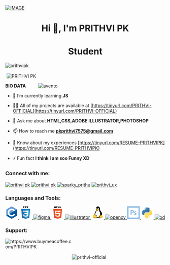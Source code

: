 [![IMAGE](	https://i.ibb.co/Kxd7gL7/cover-3.png)](https://prithvi-official.github.io/PRITHVI-OFFICIAL/)
<h1 align="center">Hi 👋, I'm PRITHVI PK</h1>
<h1 align="center">Student</h1>
<p align="left"> <img src="https://komarev.com/ghpvc/?username=PRITHVI-OFFICIAL&label=Profile%20views&color=129e00&style=plastic" alt="prithvipk" /> </p>
<p>&nbsp;<img align="center" src="https://github-readme-stats.vercel.app/api?username=PRITHVI-OFFICIAL&show_icons=true&locale=en" alt="PRITHVI PK" /></p>
<img align="right" alt="avento" width="400" src="https://cdn.dribbble.com/users/1292677/screenshots/6139167/avento.gif">

 **BIO DATA**

- 🌱 I’m currently learning **JS**


- 👨‍💻 All of my projects are available at [https://tinyurl.com/PRITHVI-OFFICIAL](https://tinyurl.com/PRITHVI-OFFICIAL)


- 💬 Ask me about **HTML,CSS,ADOBE ILLUSTRATOR,PHOTOSHOP**


- 📫 How to reach me **pkprithvi7575@gmail.com**


- 📄 Know about my experiences [https://tinyurl.com/RESUME-PRITHVIPK](https://tinyurl.com/RESUME-PRITHVIPK)


- ⚡ Fun fact **I think I am soo Funny XD**





<h3 align="left">Connect with me:</h3>
<p align="left">
<a href="https://linkedin.com/in/PRITHVI-PK" target="blank"><img align="center" src="https://raw.githubusercontent.com/rahuldkjain/github-profile-readme-generator/master/src/images/icons/Social/linked-in-alt.svg" alt="prithvi pk" height="30" width="40" /></a>
<a href="https://www.facebook.com/prithupkzz.prithupkzz/" target="blank"><img align="center" src="https://raw.githubusercontent.com/rahuldkjain/github-profile-readme-generator/master/src/images/icons/Social/facebook.svg" alt="prithvi pk" height="30" width="40" /></a>
<a href="https://www.instagram.com/sparky_prithu/" target="blank"><img align="center" src="https://raw.githubusercontent.com/rahuldkjain/github-profile-readme-generator/master/src/images/icons/Social/instagram.svg" alt="sparky_prithu" height="30" width="40" /></a>
<a href="https://dribbble.com/prithvi_ux" target="blank"><img align="center" src="https://raw.githubusercontent.com/rahuldkjain/github-profile-readme-generator/master/src/images/icons/Social/dribbble.svg" alt="prithvi_ux" height="30" width="40" /></a>
</p>





<h3 align="left">Languages and Tools:</h3>
<p align="left"> <a href="https://www.cprogramming.com/" target="_blank"> <img src="https://raw.githubusercontent.com/devicons/devicon/master/icons/c/c-original.svg" alt="c" width="40" height="40"/> </a> <a href="https://www.w3schools.com/css/" target="_blank"> <img src="https://raw.githubusercontent.com/devicons/devicon/master/icons/css3/css3-original-wordmark.svg" alt="css3" width="40" height="40"/> </a> <a href="https://www.figma.com/" target="_blank"> <img src="https://www.vectorlogo.zone/logos/figma/figma-icon.svg" alt="figma" width="40" height="40"/> </a> <a href="https://www.w3.org/html/" target="_blank"> <img src="https://raw.githubusercontent.com/devicons/devicon/master/icons/html5/html5-original-wordmark.svg" alt="html5" width="40" height="40"/> </a> <a href="https://www.adobe.com/in/products/illustrator.html" target="_blank"> <img src="https://www.vectorlogo.zone/logos/adobe_illustrator/adobe_illustrator-icon.svg" alt="illustrator" width="40" height="40"/> </a> <a href="https://www.linux.org/" target="_blank"> <img src="https://raw.githubusercontent.com/devicons/devicon/master/icons/linux/linux-original.svg" alt="linux" width="40" height="40"/> </a> <a href="https://opencv.org/" target="_blank"> <img src="https://www.vectorlogo.zone/logos/opencv/opencv-icon.svg" alt="opencv" width="40" height="40"/> </a> <a href="https://www.photoshop.com/en" target="_blank"> <img src="https://raw.githubusercontent.com/devicons/devicon/master/icons/photoshop/photoshop-line.svg" alt="photoshop" width="40" height="40"/> </a> <a href="https://www.python.org" target="_blank"> <img src="https://raw.githubusercontent.com/devicons/devicon/master/icons/python/python-original.svg" alt="python" width="40" height="40"/> </a> <a href="https://www.adobe.com/products/xd.html" target="_blank"> <img src="https://cdn.worldvectorlogo.com/logos/adobe-xd.svg" alt="xd" width="40" height="40"/> </a> </p>

<h3 align="left">Support:</h3>
<p><a href="https://www.buymeacoffee.com/https://www.buymeacoffee.com/PRITHVIPK"> <img align="left" src="https://cdn.buymeacoffee.com/buttons/v2/default-yellow.png" height="50" width="210" alt="https://www.buymeacoffee.com/PRITHVIPK" /></a></p><br><br>

<p><img align="center" src="https://github-readme-streak-stats.herokuapp.com/?user=prithvi-official&" alt="prithvi-official" /></p>









